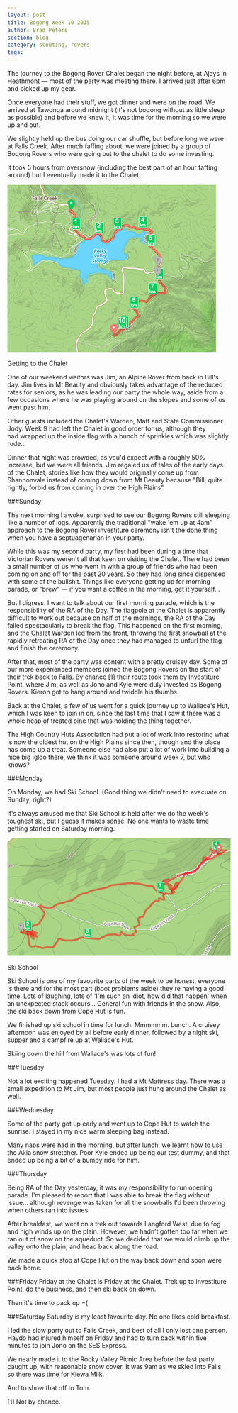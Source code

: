 ```yaml
---
layout: post
title: Bogong Week 10 2015
author: Brad Peters
section: blog
category: scouting, rovers
tags: 
---
```

The journey to the Bogong Rover Chalet began the night before, at Ajays in Heathmont — most of the party was meeting there. I arrived just after 6pm and picked up my gear.

Once everyone had their stuff, we got dinner and were on the road. We arrived at Tawonga around midnight (it's not bogong without as little sleep as possible) and before we knew it, it was time for the morning so we were up and out.

<!--more-->

We slightly held up the bus doing our car shuffle, but before long we were at Falls Creek. After much faffing about, we were joined by a group of Bogong Rovers who were going out to the chalet to do some investing.

It took 5 hours from oversnow (including the best part of an hour faffing around) but I eventually made it to the Chalet.

<div class="blog-image-centre">
  <img src="/blog/assets/2015-09/log-gettingthere.png" alt="my route from Falls to the Chalet" />
  <p>Getting to the Chalet</p>
</div>

One of our weekend visitors was Jim, an Alpine Rover from back in Bill's day. Jim lives in Mt Beauty and obviously takes advantage of the reduced rates for seniors, as he was leading our party the whole way, aside from a few occasions where he was playing around on the slopes and some of us went past him.

Other guests included the Chalet's Warden, Matt and State Commissioner Jody. Week 9 had left the Chalet in good order for us, although they had wrapped up the inside flag with a bunch of sprinkles which was slightly rude...

Dinner that night was crowded, as you'd expect with a roughly 50% increase, but we were all friends. Jim regaled us of tales of the early days of the Chalet, stories like how they would originally come up from Shannonvale instead of coming down from Mt Beauty because "Bill, quite rightly, forbid us from coming in over the High Plains"

###Sunday

The next morning I awoke, surprised to see our Bogong Rovers still sleeping like a number of logs. Apparently the traditional "wake 'em up at 4am" approach to the Bogong Rover investiture ceremony isn't the done thing when you have a septuagenarian in your party.

While this was my second party, my first had been during a time that Victorian Rovers weren't all that keen on visiting the Chalet. There had been a small number of us who went in with a group of friends who had been coming on and off for the past 20 years. So they had long since dispensed with some of the bullshit. Things like everyone getting up for morning parade, or "brew" &mdash; if you want a coffee in the morning, get it yourself...

But I digress. I want to talk about our first morning parade, which is the responsibility of the RA of the Day. The flagpole at the Chalet is apparently difficult to work out because on half of the mornings, the RA of the Day failed spectacularly to break the flag. This happened on the first morning, and the Chalet Warden led from the front, throwing the first snowball at the rapidly retreating RA of the Day once they had managed to unfurl the flag and finish the ceremony.

After that, most of the party was content with a pretty cruisey day. Some of our more experienced members joined the Bogong Rovers on the start of their trek back to Falls. By chance <a href="#ref1-wk10" class="refnum">[1]</a> their route took them by Investiture Point, where Jim, as well as Jono and Kyle were duly invested as Bogong Rovers. Kieron got to hang around and twiddle his thumbs.


Back at the Chalet, a few of us went for a quick journey up to Wallace's Hut, which I was keen to join in on, since the last time that I saw it there was a whole heap of treated pine that was holding the thing together.

The High Country Huts Association had put a lot of work into restoring what is now the oldest hut on the High Plains since then, though and the place has come up a treat. Someone else had also put a lot of work into building a nice big igloo there, we think it was someone around week 7, but who knows?

###Monday

On Monday, we had Ski School. (Good thing we didn't need to evacuate on Sunday, right?)

It's always amused me that Ski School is held after we do the week's toughest ski, but I guess it makes sense. No one wants to waste time getting started on Saturday morning.

<div class="blog-image-centre">
  <img src="/blog/assets/2015-09/log-skischool.png" alt="Route on day 3" />
  <p>Ski School</p>
</div>

Ski School is one of my favourite parts of the week to be honest, everyone is there and for the most part (boot problems aside) they're having a good time. Lots of laughing, lots of 'I'm such an idiot, how did that happen' when an unexpected stack occurs... General fun with friends in the snow. Also, the ski back down from Cope Hut is fun.

We finished up ski school in time for lunch. Mmmmmm. Lunch. A cruisey afternoon was enjoyed by all before early dinner, followed by a night ski, supper and a campfire up at Wallace's Hut.

Skiing down the hill from Wallace's was lots of fun!

###Tuesday

Not a lot exciting happened Tuesday. I had a Mt Mattress day. There was a small expedition to Mt Jim, but most people just hung around the Chalet as well.


###Wednesday

Some of the party got up early and went up to Cope Hut to watch the sunrise. I stayed in my nice warm sleeping bag instead. 

Many naps were had in the morning, but after lunch, we learnt how to use the Akia snow stretcher. Poor Kyle ended up being our test dummy, and that ended up being a bit of a bumpy ride for him.

###Thursday

Being RA of the Day yesterday, it was my responsibility to run opening parade. I'm pleased to report that I was able to break the flag without issue... although revenge was taken for all the snowballs I'd been throwing when others ran into issues.

After breakfast, we went on a trek out towards Langford West, due to fog and high winds up on the plain. However, we hadn't gotten too far when we ran out of snow on the aqueduct. So we decided that we would climb up the valley onto the plain, and head back along the road.

We made a quick stop at Cope Hut on the way back down and soon were back home.

###Friday
Friday at the Chalet is Friday at the Chalet. Trek up to Investiture Point, do the business, and then ski back on down. 

Then it's time to pack up =(

###Saturday
Saturday is my least favourite day. No one likes cold breakfast.

I led the slow party out to Falls Creek, and best of all I only lost one person. Haydo had injured himself on Friday and had to turn back within five minutes to join Jono on the SES Express.

We nearly made it to the Rocky Valley Picnic Area before the fast party caught up, with reasonable snow cover. It was 9am as we skied into Falls, so there was time for Kiewa Milk. 

And to show that off to Tom.

<p><a name="ref1-wk10" class="refnum">[1]</a> Not by chance.</p>